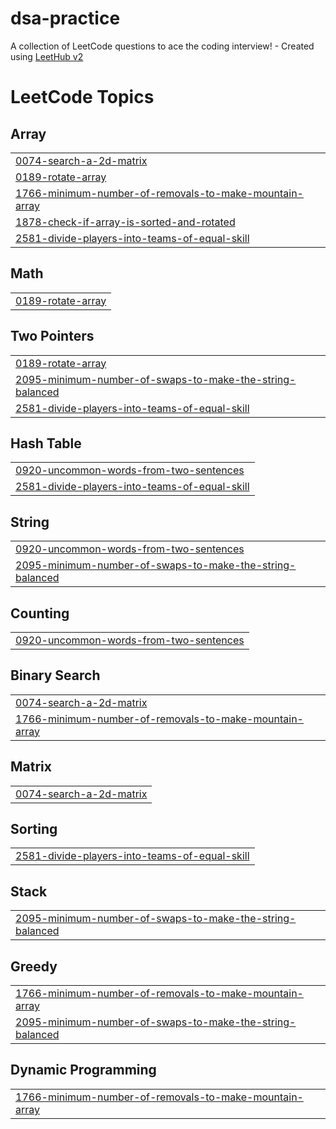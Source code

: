 # dsa-practice
A collection of LeetCode questions to ace the coding interview! - Created using [LeetHub v2](https://github.com/arunbhardwaj/LeetHub-2.0)

<!---LeetCode Topics Start-->
# LeetCode Topics
## Array
|  |
| ------- |
| [0074-search-a-2d-matrix](https://github.com/sagarb2003/dsa-practice/tree/master/0074-search-a-2d-matrix) |
| [0189-rotate-array](https://github.com/sagarb2003/dsa-practice/tree/master/0189-rotate-array) |
| [1766-minimum-number-of-removals-to-make-mountain-array](https://github.com/sagarb2003/dsa-practice/tree/master/1766-minimum-number-of-removals-to-make-mountain-array) |
| [1878-check-if-array-is-sorted-and-rotated](https://github.com/sagarb2003/dsa-practice/tree/master/1878-check-if-array-is-sorted-and-rotated) |
| [2581-divide-players-into-teams-of-equal-skill](https://github.com/sagarb2003/dsa-practice/tree/master/2581-divide-players-into-teams-of-equal-skill) |
## Math
|  |
| ------- |
| [0189-rotate-array](https://github.com/sagarb2003/dsa-practice/tree/master/0189-rotate-array) |
## Two Pointers
|  |
| ------- |
| [0189-rotate-array](https://github.com/sagarb2003/dsa-practice/tree/master/0189-rotate-array) |
| [2095-minimum-number-of-swaps-to-make-the-string-balanced](https://github.com/sagarb2003/dsa-practice/tree/master/2095-minimum-number-of-swaps-to-make-the-string-balanced) |
| [2581-divide-players-into-teams-of-equal-skill](https://github.com/sagarb2003/dsa-practice/tree/master/2581-divide-players-into-teams-of-equal-skill) |
## Hash Table
|  |
| ------- |
| [0920-uncommon-words-from-two-sentences](https://github.com/sagarb2003/dsa-practice/tree/master/0920-uncommon-words-from-two-sentences) |
| [2581-divide-players-into-teams-of-equal-skill](https://github.com/sagarb2003/dsa-practice/tree/master/2581-divide-players-into-teams-of-equal-skill) |
## String
|  |
| ------- |
| [0920-uncommon-words-from-two-sentences](https://github.com/sagarb2003/dsa-practice/tree/master/0920-uncommon-words-from-two-sentences) |
| [2095-minimum-number-of-swaps-to-make-the-string-balanced](https://github.com/sagarb2003/dsa-practice/tree/master/2095-minimum-number-of-swaps-to-make-the-string-balanced) |
## Counting
|  |
| ------- |
| [0920-uncommon-words-from-two-sentences](https://github.com/sagarb2003/dsa-practice/tree/master/0920-uncommon-words-from-two-sentences) |
## Binary Search
|  |
| ------- |
| [0074-search-a-2d-matrix](https://github.com/sagarb2003/dsa-practice/tree/master/0074-search-a-2d-matrix) |
| [1766-minimum-number-of-removals-to-make-mountain-array](https://github.com/sagarb2003/dsa-practice/tree/master/1766-minimum-number-of-removals-to-make-mountain-array) |
## Matrix
|  |
| ------- |
| [0074-search-a-2d-matrix](https://github.com/sagarb2003/dsa-practice/tree/master/0074-search-a-2d-matrix) |
## Sorting
|  |
| ------- |
| [2581-divide-players-into-teams-of-equal-skill](https://github.com/sagarb2003/dsa-practice/tree/master/2581-divide-players-into-teams-of-equal-skill) |
## Stack
|  |
| ------- |
| [2095-minimum-number-of-swaps-to-make-the-string-balanced](https://github.com/sagarb2003/dsa-practice/tree/master/2095-minimum-number-of-swaps-to-make-the-string-balanced) |
## Greedy
|  |
| ------- |
| [1766-minimum-number-of-removals-to-make-mountain-array](https://github.com/sagarb2003/dsa-practice/tree/master/1766-minimum-number-of-removals-to-make-mountain-array) |
| [2095-minimum-number-of-swaps-to-make-the-string-balanced](https://github.com/sagarb2003/dsa-practice/tree/master/2095-minimum-number-of-swaps-to-make-the-string-balanced) |
## Dynamic Programming
|  |
| ------- |
| [1766-minimum-number-of-removals-to-make-mountain-array](https://github.com/sagarb2003/dsa-practice/tree/master/1766-minimum-number-of-removals-to-make-mountain-array) |
<!---LeetCode Topics End-->